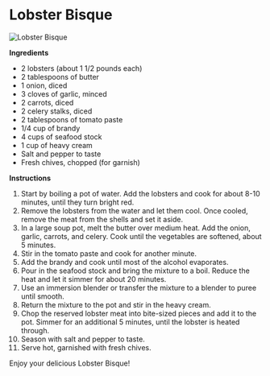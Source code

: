 # Lobster Bisque

![Lobster Bisque](https://source.unsplash.com/random/?lobster-bisque)

**Ingredients**
- 2 lobsters (about 1 1/2 pounds each)
- 2 tablespoons of butter
- 1 onion, diced
- 3 cloves of garlic, minced
- 2 carrots, diced
- 2 celery stalks, diced
- 2 tablespoons of tomato paste
- 1/4 cup of brandy
- 4 cups of seafood stock
- 1 cup of heavy cream
- Salt and pepper to taste
- Fresh chives, chopped (for garnish)

**Instructions**
1. Start by boiling a pot of water. Add the lobsters and cook for about 8-10 minutes, until they turn bright red.
2. Remove the lobsters from the water and let them cool. Once cooled, remove the meat from the shells and set it aside.
3. In a large soup pot, melt the butter over medium heat. Add the onion, garlic, carrots, and celery. Cook until the vegetables are softened, about 5 minutes.
4. Stir in the tomato paste and cook for another minute.
5. Add the brandy and cook until most of the alcohol evaporates.
6. Pour in the seafood stock and bring the mixture to a boil. Reduce the heat and let it simmer for about 20 minutes.
7. Use an immersion blender or transfer the mixture to a blender to puree until smooth.
8. Return the mixture to the pot and stir in the heavy cream.
9. Chop the reserved lobster meat into bite-sized pieces and add it to the pot. Simmer for an additional 5 minutes, until the lobster is heated through.
10. Season with salt and pepper to taste.
11. Serve hot, garnished with fresh chives.

Enjoy your delicious Lobster Bisque!